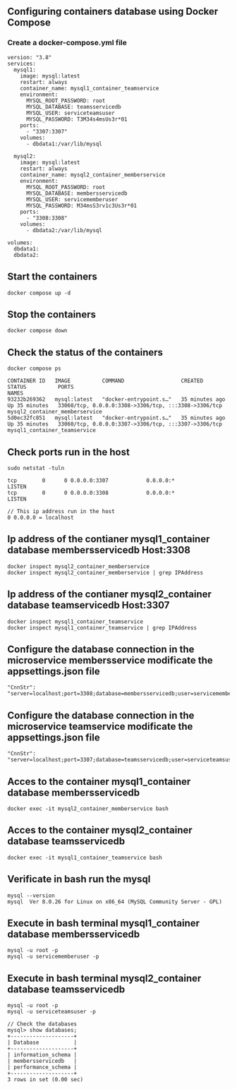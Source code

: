 ## Configuring containers database using Docker Compose

### Create a docker-compose.yml file

```
version: "3.8"
services:
  mysql1:
    image: mysql:latest
    restart: always
    container_name: mysql1_container_teamservice
    environment:
      MYSQL_ROOT_PASSWORD: root
      MYSQL_DATABASE: teamsservicedb
      MYSQL_USER: serviceteamsuser
      MYSQL_PASSWORD: T3M34s4msUs3r*01
    ports:
      - "3307:3307"
    volumes:
      - dbdata1:/var/lib/mysql

  mysql2:
    image: mysql:latest
    restart: always
    container_name: mysql2_container_memberservice
    environment:
      MYSQL_ROOT_PASSWORD: root
      MYSQL_DATABASE: membersservicedb
      MYSQL_USER: servicememberuser
      MYSQL_PASSWORD: M34msS3rv1c3Us3r*01
    ports:
      - "3308:3308"
    volumes:
      - dbdata2:/var/lib/mysql

volumes:
  dbdata1:
  dbdata2:
```

## Start the containers

```
docker compose up -d
```

## Stop the containers

```
docker compose down
```

## Check the status of the containers

```
docker compose ps

CONTAINER ID   IMAGE          COMMAND                  CREATED          STATUS          PORTS                                                  NAMES
93232b269362   mysql:latest   "docker-entrypoint.s…"   35 minutes ago   Up 35 minutes   33060/tcp, 0.0.0.0:3308->3306/tcp, :::3308->3306/tcp   mysql2_container_memberservice
5d0ec32fc851   mysql:latest   "docker-entrypoint.s…"   35 minutes ago   Up 35 minutes   33060/tcp, 0.0.0.0:3307->3306/tcp, :::3307->3306/tcp   mysql1_container_teamservice
```

## Check ports run in the host

```
sudo netstat -tuln

tcp        0      0 0.0.0.0:3307            0.0.0.0:*               LISTEN
tcp        0      0 0.0.0.0:3308            0.0.0.0:*               LISTEN

// This ip address run in the host
0 0.0.0.0 = localhost
```

## Ip address of the contianer mysql1_container database membersservicedb Host:3308

```
docker inspect mysql2_container_memberservice
docker inspect mysql2_container_memberservice | grep IPAddress
```

## Ip address of the contianer mysql2_container database teamservicedb Host:3307

```
docker inspect mysql1_container_teamservice
docker inspect mysql1_container_teamservice | grep IPAddress
```

## Configure the database connection in the microservice membersservice modificate the appsettings.json file

```
"CnnStr": "server=localhost;port=3308;database=membersservicedb;user=servicememberuser;password=M34msS3rv1c3Us3r*01"
```

## Configure the database connection in the microservice teamservice modificate the appsettings.json file

```
"CnnStr": "server=localhost;port=3307;database=teamsservicedb;user=serviceteamsuser;password=T3M34s4msUs3r*01"
```

## Acces to the container mysql1_container database membersservicedb

```
docker exec -it mysql2_container_memberservice bash
```

## Acces to the container mysql2_container database teamsservicedb

```
docker exec -it mysql1_container_teamservice bash
```

## Verificate in bash run the mysql

```
mysql --version
mysql  Ver 8.0.26 for Linux on x86_64 (MySQL Community Server - GPL)
```

## Execute in bash terminal mysql1_container database membersservicedb

```
mysql -u root -p
mysql -u servicememberuser -p
```

## Execute in bash terminal mysql2_container database teamsservicedb

```
mysql -u root -p
mysql -u serviceteamsuser -p

// Check the databases
mysql> show databases;
+--------------------+
| Database           |
+--------------------+
| information_schema |
| membersservicedb   |
| performance_schema |
+--------------------+
3 rows in set (0.00 sec)

```
